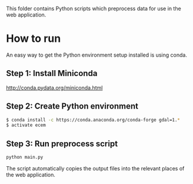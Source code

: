 This folder contains Python scripts which preprocess data for use in the web application.

# How to run

An easy way to get the Python environment setup installed is using conda.

## Step 1: Install Miniconda

http://conda.pydata.org/miniconda.html

## Step 2: Create Python environment

```sh
$ conda install -c https://conda.anaconda.org/conda-forge gdal=1.*
$ activate ecem
``` 

## Step 3: Run preprocess script

```sh
python main.py
```

The script automatically copies the output files into the relevant places of the web application.